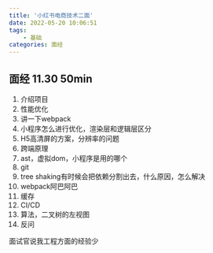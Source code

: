 ```yaml
---
title: '小红书电商技术二面'
date: 2022-05-20 10:06:51
tags: 
    - 基础
categories: 面经
---
```


## 面经 11.30 50min

1. 介绍项目
2. 性能优化
3. 讲一下webpack
4. 小程序怎么进行优化，渲染层和逻辑层区分
5. H5高清屏的方案，分辨率的问题
6. 跨端原理
7. ast，虚拟dom，小程序是用的哪个
8. git
9. tree shaking有时候会把依赖分割出去，什么原因，怎么解决
10. webpack阿巴阿巴
11. 缓存
12. CI/CD
13. 算法，二叉树的左视图
14. 反问

面试官说我工程方面的经验少
